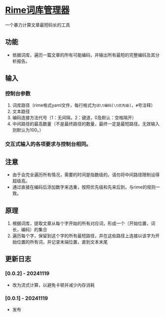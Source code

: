 # [Rime词库管理器](https://github.com/GarthTB/CodeLord)

一个暴力计算文章最短码长的工具

## 功能

- 依据词库，遍历一篇文章的所有可能编码，并输出所有最短的完整编码及其分析报告。

## 输入

### 控制台参数

1. 词库路径（rime格式yaml文件，每行格式为`词\t编码[\t优先级]`，`#`号注释）
2. 文本路径
3. 编码连接方法代号（1：无间隔，2：键道，0及默认：空格隔开）
4. 中间路径的最高数量（不是最终路径的数量，最终一定是最短路径。无效输入则默认为100。）

### 交互式输入的各项要求与控制台相同。

## 注意

- 由于会完全遍历所有情况，需要的时间是指数级的。请勿将中间路径限制设得超级高。
- 通过直接在编码后添加数字来选重，按照优先级和先来后到，与rime的规则一致。

## 原理

1. 根据词库，提取文章从每个字开始的所有对应词，形成一个（开始位置，词长，编码）的集合
2. 遍历每个字，保留到这个字的所有最短路径，并在这些路径上连接以该字为开始位置的所有词，并记录末端位置，直到文本末尾

## 更新日志

### [0.0.2] - 20241119

- 改为流式计算，以避免卡顿并减少内存消耗

### [0.0.1] - 20241119

- 发布